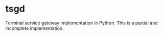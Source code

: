# tsgd
Terminal service gateway implementation in Python. This is a partial and
incomplete implementation.
